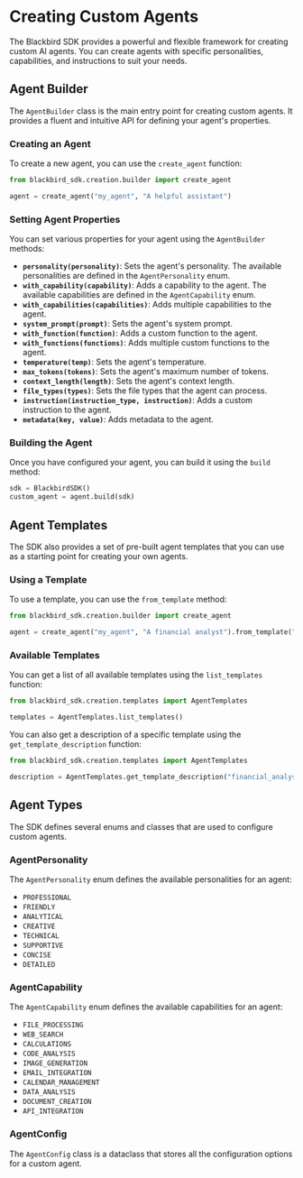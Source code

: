 # Creating Custom Agents

The Blackbird SDK provides a powerful and flexible framework for creating custom AI agents. You can create agents with specific personalities, capabilities, and instructions to suit your needs.

## Agent Builder

The `AgentBuilder` class is the main entry point for creating custom agents. It provides a fluent and intuitive API for defining your agent's properties.

### Creating an Agent

To create a new agent, you can use the `create_agent` function:

```python
from blackbird_sdk.creation.builder import create_agent

agent = create_agent("my_agent", "A helpful assistant")
```

### Setting Agent Properties

You can set various properties for your agent using the `AgentBuilder` methods:

*   **`personality(personality)`**: Sets the agent's personality. The available personalities are defined in the `AgentPersonality` enum.
*   **`with_capability(capability)`**: Adds a capability to the agent. The available capabilities are defined in the `AgentCapability` enum.
*   **`with_capabilities(capabilities)`**: Adds multiple capabilities to the agent.
*   **`system_prompt(prompt)`**: Sets the agent's system prompt.
*   **`with_function(function)`**: Adds a custom function to the agent.
*   **`with_functions(functions)`**: Adds multiple custom functions to the agent.
*   **`temperature(temp)`**: Sets the agent's temperature.
*   **`max_tokens(tokens)`**: Sets the agent's maximum number of tokens.
*   **`context_length(length)`**: Sets the agent's context length.
*   **`file_types(types)`**: Sets the file types that the agent can process.
*   **`instruction(instruction_type, instruction)`**: Adds a custom instruction to the agent.
*   **`metadata(key, value)`**: Adds metadata to the agent.

### Building the Agent

Once you have configured your agent, you can build it using the `build` method:

```python
sdk = BlackbirdSDK()
custom_agent = agent.build(sdk)
```

## Agent Templates

The SDK also provides a set of pre-built agent templates that you can use as a starting point for creating your own agents.

### Using a Template

To use a template, you can use the `from_template` method:

```python
from blackbird_sdk.creation.builder import create_agent

agent = create_agent("my_agent", "A financial analyst").from_template("financial_analyst")
```

### Available Templates

You can get a list of all available templates using the `list_templates` function:

```python
from blackbird_sdk.creation.templates import AgentTemplates

templates = AgentTemplates.list_templates()
```

You can also get a description of a specific template using the `get_template_description` function:

```python
from blackbird_sdk.creation.templates import AgentTemplates

description = AgentTemplates.get_template_description("financial_analyst")
```

## Agent Types

The SDK defines several enums and classes that are used to configure custom agents.

### AgentPersonality

The `AgentPersonality` enum defines the available personalities for an agent:

*   `PROFESSIONAL`
*   `FRIENDLY`
*   `ANALYTICAL`
*   `CREATIVE`
*   `TECHNICAL`
*   `SUPPORTIVE`
*   `CONCISE`
*   `DETAILED`

### AgentCapability

The `AgentCapability` enum defines the available capabilities for an agent:

*   `FILE_PROCESSING`
*   `WEB_SEARCH`
*   `CALCULATIONS`
*   `CODE_ANALYSIS`
*   `IMAGE_GENERATION`
*   `EMAIL_INTEGRATION`
*   `CALENDAR_MANAGEMENT`
*   `DATA_ANALYSIS`
*   `DOCUMENT_CREATION`
*   `API_INTEGRATION`

### AgentConfig

The `AgentConfig` class is a dataclass that stores all the configuration options for a custom agent.
